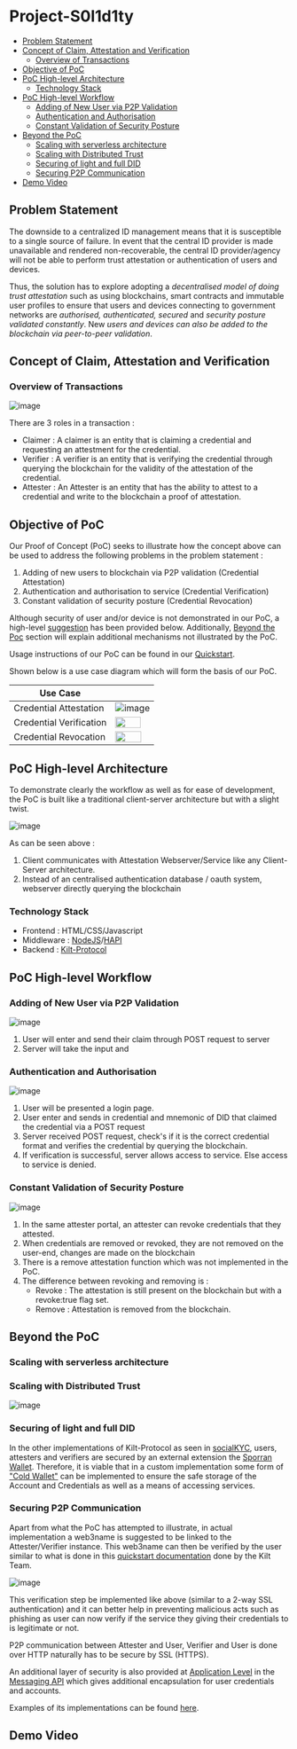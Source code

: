 # Project-S0l1d1ty
- [Problem Statement](#problem-statement)
- [Concept of Claim, Attestation and Verification](#concept-of-claim-attestation-and-verification)
  - [Overview of Transactions](#overview-of-transactions)
- [Objective of PoC](#objective-of-poc)
- [PoC High-level Architecture](#poc-high-level-architecture)
  - [Technology Stack](#technology-stack)
- [PoC High-level Workflow](#poc-high-level-workflow)
  - [Adding of New User via P2P Validation](#adding-of-new-user-via-p2p-validation)
  - [Authentication and Authorisation](#authentication-and-authorisation)
  - [Constant Validation of Security Posture](#constant-validation-of-security-posture)
- [Beyond the PoC](#beyond-the-poc)
  - [Scaling with serverless architecture](#scaling-with-serverless-architecture)
  - [Scaling with Distributed Trust](#scaling-with-distributed-trust)
  - [Securing of light and full DID](#securing-of-light-and-full-did)
  - [Securing P2P Communication](#securing-p2p-communication)
- [Demo Video](#demo-video)

## Problem Statement
The downside to a centralized ID management means that it is susceptible to a single source of failure. In event that the central ID provider is made unavailable and rendered
non-recoverable, the central ID provider/agency will not be able to perform trust attestation or authentication of users and devices.

Thus, the solution has to explore adopting a _decentralised model of doing trust attestation_ such as using blockchains, smart contracts and immutable user profiles to ensure that users and devices connecting to government networks are _authorised, authenticated, secured_ and _security posture validated constantly_. New _users and devices can also be added to the blockchain via peer-to-peer validation_.

## Concept of Claim, Attestation and Verification
### Overview of Transactions
![image](https://user-images.githubusercontent.com/115341229/199501575-7a06c797-34f1-4d94-810e-b64564bf5c34.png)

There are 3 roles in a transaction : 
- Claimer : A claimer is an entity that is claiming a credential and requesting an attestment for the credential. 
- Verifier : A verifier is an entity that is verifying the credential through querying the blockchain for the validity of the attestation of the credential.
- Attester : An Attester is an entity that has the ability to attest to a credential and write to the blockchain a proof of attestation.

## Objective of PoC
Our Proof of Concept (PoC) seeks to illustrate how the concept above can be used to address the following problems in the problem statement  : 
1. Adding of new users to blockchain via P2P validation (Credential Attestation)
2. Authentication and authorisation to service (Credential Verification)
3. Constant validation of security posture (Credential Revocation)

Although security of user and/or device is not demonstrated in our PoC, a high-level [suggestion](#Suggestion-for-Securing-User-Device-and-P2P-Communication) has been provided below. Additionally, [Beyond the Poc](#Beyond-the-PoC) section will explain additional mechanisms not illustrated by the PoC.

Usage instructions of our PoC can be found in our [Quickstart](https://github.com/team-s0l1d1ty/Project-S0l1d1ty/wiki/Quickstart).

Shown below is a use case diagram which will form the basis of our PoC.

| Use Case                |                                                                                                                  |
|-------------------------|------------------------------------------------------------------------------------------------------------------|
| Credential Attestation | ![image](https://user-images.githubusercontent.com/115341229/200212847-009da606-7393-4e84-8adc-f872d6e0c079.png) |
| Credential Verification | <img src="https://user-images.githubusercontent.com/115341229/200213960-8aa12c21-5d09-472c-8a15-9f630167853d.png" width=86% height=86%> |
| Credential Revocation   | <img src="https://user-images.githubusercontent.com/115341229/200215738-a3632e45-80e4-4465-b710-bbb92083abdd.png" width=87% height=87%> |


## PoC High-level Architecture
To demonstrate clearly the workflow as well as for ease of development, the PoC is built like a traditional client-server architecture but with a slight twist. 

![image](https://user-images.githubusercontent.com/115341229/200222444-0e61406b-e995-42fc-9c88-68dc753eb48d.png)

As can be seen above : 
1. Client communicates with Attestation Webserver/Service like any Client-Server architecture.
2. Instead of an centralised authentication database / oauth system, webserver directly querying the blockchain

### Technology Stack
- Frontend : HTML/CSS/Javascript
- Middleware : [NodeJS](https://nodejs.org/en/)/[HAPI](https://hapi.dev/)
- Backend : [Kilt-Protocol](https://www.kilt.io/)

## PoC High-level Workflow

### Adding of New User via P2P Validation
![image](https://user-images.githubusercontent.com/115341229/200221519-9dc26345-1023-419b-ace8-43f3775459ab.png) 

1. User will enter and send their claim through POST request to server
2. Server will take the input and 

### Authentication and Authorisation
![image](https://user-images.githubusercontent.com/115341229/200223103-31dbfe70-ad46-430c-9b64-43e9dab08ec5.png)

1. User will be presented a login page.
2. User enter and sends in credential and mnemonic of DID that claimed the credential via a POST request
3. Server received POST request, check's if it is the correct credential format and verifies the credential by querying the blockchain.
4. If verification is successful, server allows access to service. Else access to service is denied. 

### Constant Validation of Security Posture
![image](https://user-images.githubusercontent.com/115341229/200229434-be577bc0-afea-48c6-accf-6100d193caf6.png)

1. In the same attester portal, an attester can revoke credentials that they attested.
2. When credentials are removed or revoked, they are not removed on the user-end, changes are made on the blockchain  
3. There is a remove attestation function which was not implemented in the PoC.
4. The difference between revoking and removing is : 
   - Revoke : The attestation is still present on the blockchain but with a revoke:true flag set.
   - Remove : Attestation is removed from the blockchain. 

## Beyond the PoC
### Scaling with serverless architecture

### Scaling with Distributed Trust
![image](https://user-images.githubusercontent.com/115341229/199498802-3dba5e20-8758-4d47-9fc5-9bfdbdfb3cd0.png)


### Securing of light and full DID
In the other implementations of Kilt-Protocol as seen in [socialKYC](https://socialkyc.io/), users, attesters and verifiers are secured by an external extension the [Sporran Wallet](https://github.com/BTE-Trusted-Entity/sporran-extension). Therefore, it is viable that in a custom implementation some form of ["Cold Wallet"](https://web3isgoinggreat.com/glossary) can be implemented to ensure the safe storage of the Account and Credentials as well as a means of accessing services.

### Securing P2P Communication
Apart from what the PoC has attempted to illustrate, in actual implementation a web3name is suggested to be linked to the Attester/Verifier instance. This web3name can then be verified by the user similar to what is done in this [quickstart documentation](https://docs.kilt.io/docs/develop/sdk/quickstart) done by the Kilt Team. 

![image](https://user-images.githubusercontent.com/115341229/200239866-0f192ef7-53b4-471c-86b5-fc7dbaa65678.png)

This verification step be implemented like above (similar to a 2-way SSL authentication) and it can better help in preventing malicious acts such as phishing as user can now verify if the service they giving their credentials to is legitimate or not.

P2P communication between Attester and User, Verifier and User is done over HTTP naturally has to be secure by SSL (HTTPS). 

An additional layer of security is also provided at [Application Level](https://docs.kilt.io/docs/concepts/messaging) in the [Messaging API](https://kiltprotocol.github.io/sdk-js/modules/_kiltprotocol_messaging.html) which gives additional encapsulation for user credentials and accounts. 

Examples of its implementations can be found [here](https://github.com/BTE-Trusted-Entity/socialkyc.io/search?q=encrypt).

## Demo Video

